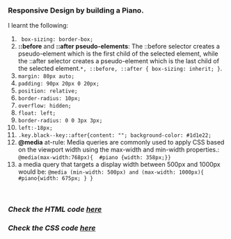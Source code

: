 ### Responsive Design by building a Piano.

I learnt the following:
1. ` box-sizing: border-box;`
2. **::before** and **::after pseudo-elements**: The ::before selector creates a pseudo-element which is the first child of the selected element, while the ::after selector creates a pseudo-element which is the last child of the selected element.`*, ::before, ::after { box-sizing: inherit; }`.
3. `margin: 80px auto;`
4. `padding: 90px 20px 0 20px;`
5. `position: relative;`
6. `border-radius: 10px;`
7. `overflow: hidden;`
8. `float: left;`
9. `border-radius: 0 0 3px 3px;`
10. `left:-18px;`
11. `.key.black--key::after{content: ""; background-color: #1d1e22;`
12. **@media** at-rule: Media queries are commonly used to apply CSS based on the viewport width using the max-width and min-width properties.: `@media(max-width:768px){  #piano {width: 358px;}}`
13.  a media query that targets a display width between 500px and 1000px would be: `@media (min-width: 500px) and (max-width: 1000px){ #piano{width: 675px; } }`

<br>

### <i>Check the HTML code [here](./index.html)</i>  
### <i>Check the CSS code [here](./styles.css)</i>
